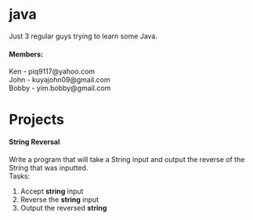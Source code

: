 # java <br/>
Just 3 regular guys trying to learn some Java. <br/>

<h4>Members:</h4>
Ken - piq9117@yahoo.com <br/>
John - kuyajohn09@gmail.com <br/>
Bobby - yim.bobby@gmail.com <br/>

# Projects
<h4>String Reversal</h4>
Write a program that will take a String input and output the reverse of the String that was inputted.<br/>
Tasks:
  <ol>
    <li>Accept <strong>string</strong> input</li>
    <li>Reverse the <strong>string</strong> input</li>
    <li>Output the reversed <strong>string</strong></li>
  </ol>
